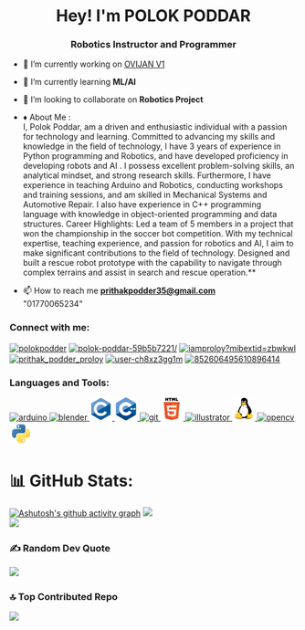 <h1 align="center">Hey! I'm POLOK PODDAR</h1>
<h3 align="center">Robotics Instructor and Programmer</h3>



- 🔭 I’m currently working on [OVIJAN V1](https://www.facebook.com/100008640101397/videos/170004815872991/)

- 🌱 I’m currently learning **ML/AI**

- 👯 I’m looking to collaborate on **Robotics Project**

- ♦ About Me :<br>
I, Polok Poddar, am a driven and enthusiastic individual with a passion for technology and learning. Committed to advancing my skills and knowledge in the field of technology, I have 3 years of experience in Python programming and Robotics, and have developed proficiency in developing robots and AI . I possess excellent problem-solving skills, an analytical mindset, and strong research skills. Furthermore, I have experience in teaching Arduino and Robotics, conducting workshops and training sessions, and am skilled in Mechanical Systems and Automotive Repair. I also have experience in C++ programming language with knowledge in object-oriented programming and data structures. Career Highlights: Led a team of 5 members in a project that won the championship in the soccer bot competition. With my technical expertise, teaching experience, and passion for robotics and AI, I aim to make significant contributions to the field of technology. Designed and built a rescue robot prototype with the capability to navigate through complex terrains and assist in search and rescue operation.**

- 📫 How to reach me **prithakpodder35@gmail.com** <br> "01770065234"

<h3 align="left">Connect with me:</h3>
<p align="left">
<a href="https://twitter.com/polokpodder" target="blank"><img align="center" src="https://raw.githubusercontent.com/rahuldkjain/github-profile-readme-generator/master/src/images/icons/Social/twitter.svg" alt="polokpodder" height="30" width="40" /></a>
<a href="https://linkedin.com/in/polok-poddar-59b5b7221/" target="blank"><img align="center" src="https://raw.githubusercontent.com/rahuldkjain/github-profile-readme-generator/master/src/images/icons/Social/linked-in-alt.svg" alt="polok-poddar-59b5b7221/" height="30" width="40" /></a>
<a href="https://fb.com/iamproloy?mibextid=zbwkwl" target="blank"><img align="center" src="https://raw.githubusercontent.com/rahuldkjain/github-profile-readme-generator/master/src/images/icons/Social/facebook.svg" alt="iamproloy?mibextid=zbwkwl" height="30" width="40" /></a>
<a href="https://instagram.com/prithak_podder_proloy" target="blank"><img align="center" src="https://raw.githubusercontent.com/rahuldkjain/github-profile-readme-generator/master/src/images/icons/Social/instagram.svg" alt="prithak_podder_proloy" height="30" width="40" /></a>
<a href="https://www.youtube.com/c/user-ch8xz3gg1m" target="blank"><img align="center" src="https://raw.githubusercontent.com/rahuldkjain/github-profile-readme-generator/master/src/images/icons/Social/youtube.svg" alt="user-ch8xz3gg1m" height="30" width="40" /></a>
<a href="https://discord.gg/852606495610896414" target="blank"><img align="center" src="https://raw.githubusercontent.com/rahuldkjain/github-profile-readme-generator/master/src/images/icons/Social/discord.svg" alt="852606495610896414" height="30" width="40" /></a>
</p>

<h3 align="left">Languages and Tools:</h3>
<p align="left"> <a href="https://www.arduino.cc/" target="_blank" rel="noreferrer"> <img src="https://cdn.worldvectorlogo.com/logos/arduino-1.svg" alt="arduino" width="40" height="40"/> </a> <a href="https://www.blender.org/" target="_blank" rel="noreferrer"> <img src="https://download.blender.org/branding/community/blender_community_badge_white.svg" alt="blender" width="40" height="40"/> </a> <a href="https://www.cprogramming.com/" target="_blank" rel="noreferrer"> <img src="https://raw.githubusercontent.com/devicons/devicon/master/icons/c/c-original.svg" alt="c" width="40" height="40"/> </a> <a href="https://www.w3schools.com/cpp/" target="_blank" rel="noreferrer"> <img src="https://raw.githubusercontent.com/devicons/devicon/master/icons/cplusplus/cplusplus-original.svg" alt="cplusplus" width="40" height="40"/> </a> <a href="https://git-scm.com/" target="_blank" rel="noreferrer"> <img src="https://www.vectorlogo.zone/logos/git-scm/git-scm-icon.svg" alt="git" width="40" height="40"/> </a> <a href="https://www.w3.org/html/" target="_blank" rel="noreferrer"> <img src="https://raw.githubusercontent.com/devicons/devicon/master/icons/html5/html5-original-wordmark.svg" alt="html5" width="40" height="40"/> </a> <a href="https://www.adobe.com/in/products/illustrator.html" target="_blank" rel="noreferrer"> <img src="https://www.vectorlogo.zone/logos/adobe_illustrator/adobe_illustrator-icon.svg" alt="illustrator" width="40" height="40"/> </a> <a href="https://www.linux.org/" target="_blank" rel="noreferrer"> <img src="https://raw.githubusercontent.com/devicons/devicon/master/icons/linux/linux-original.svg" alt="linux" width="40" height="40"/> </a> <a href="https://opencv.org/" target="_blank" rel="noreferrer"> <img src="https://www.vectorlogo.zone/logos/opencv/opencv-icon.svg" alt="opencv" width="40" height="40"/> </a> <a href="https://www.python.org" target="_blank" rel="noreferrer"> <img src="https://raw.githubusercontent.com/devicons/devicon/master/icons/python/python-original.svg" alt="python" width="40" height="40"/> </a> </p>

# 📊 GitHub Stats:

[![Ashutosh's github activity graph](https://github-readme-activity-graph.vercel.app/graph?username=proloypoddar&bg_color=000000&color=00ffbf&line=009dff&point=00ff9d&area=true&hide_border=true)](https://github.com/ashutosh00710/github-readme-activity-graph)
![](https://github-readme-streak-stats.herokuapp.com/?user=proloypoddar&theme=omni&hide_border=false)<br/>
![](https://github-readme-stats.vercel.app/api/top-langs/?username=proloypoddar&theme=omni&hide_border=false&include_all_commits=true&count_private=true&layout=compact)
<br>
### ✍️ Random Dev Quote
![](https://quotes-github-readme.vercel.app/api?type=horizontal&theme=radical)
<br>
### 🔝 Top Contributed Repo
![](https://github-contributor-stats.vercel.app/api?username=proloypoddar&limit=5&theme=monokai&combine_all_yearly_contributions=true)
